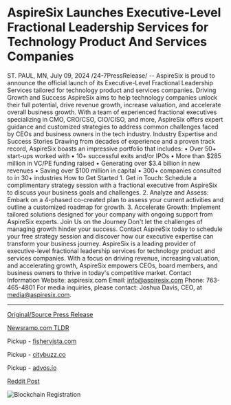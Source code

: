 # AspireSix Launches Executive-Level Fractional Leadership Services for Technology Product And Services Companies

ST. PAUL, MN, July 09, 2024 /24-7PressRelease/ -- AspireSix is proud to announce the official launch of its Executive-Level Fractional Leadership Services tailored for technology product and services companies.  Driving Growth and Success AspireSix aims to help technology companies unlock their full potential, drive revenue growth, increase valuation, and accelerate overall business growth. With a team of experienced fractional executives specializing in CMO, CRO/CSO, CIO/CISO, and more, AspireSix offers expert guidance and customized strategies to address common challenges faced by CEOs and business owners in the tech industry.  Industry Expertise and Success Stories Drawing from decades of experience and a proven track record, AspireSix boasts an impressive portfolio that includes:  • Over 50+ start-ups worked with • 10+ successful exits and/or IPOs • More than $285 million in VC/PE funding raised • Generating over $3.4 billion in new revenues • Saving over $100 million in capital • 300+ companies consulted to in 30+ industries  How to Get Started 1. Get in Touch: Schedule a complimentary strategy session with a fractional executive from AspireSix to discuss your business goals and challenges. 2. Analyze and Assess: Embark on a 4-phased co-created plan to assess your current activities and outline a customized roadmap for growth. 3. Accelerate Growth: Implement tailored solutions designed for your company with ongoing support from AspireSix experts.  Join Us on the Journey Don't let the challenges of managing growth hinder your success. Contact AspireSix today to schedule your free strategy session and discover how our executive expertise can transform your business journey.  AspireSix is a leading provider of executive-level fractional leadership services for technology product and services companies. With a focus on driving revenue, increasing valuation, and accelerating growth, AspireSix empowers CEOs, board members, and business owners to thrive in today's competitive market.  Contact Information Website: aspiresix.com Email: info@aspiresix.com Phone: 763-465-4801  For media inquiries, please contact: Joshua Davis, CEO, at media@aspiresix.com. 

---

[Original/Source Press Release](https://www.24-7pressrelease.com/press-release/512347/aspiresix-launches-executive-level-fractional-leadership-services-for-technology-product-and-services-companies)
                    

[Newsramp.com TLDR](https://newsramp.com/curated-news/aspiresix-launches-executive-level-fractional-leadership-services-for-tech-companies/72016fa5e646fc1b8ad97c47e4bc7403) 


Pickup - [fishervista.com](https://fishervista.com/en/aspiresix-introduces-executive-level-fractional-leadership-services-for-tech-companies/20244775)

Pickup - [citybuzz.co](https://citybuzz.co/2024/07/09/aspiresix-introduces-fractional-leadership-services-for-tech-companies)

Pickup - [advos.io](https://advos.io/en/aspiresix-introduces-executive-level-fractional-leadership-services-for-tech-companies/20244775)
 



[Reddit Post](https://www.reddit.com/r/Leadership_Management/comments/1dyw81b/aspiresix_launches_executivelevel_fractional/) 



![Blockchain Registration](https://cdn.newsramp.app/24-7PressRelease/qrcode/247/9/ulnaYVRu.webp)